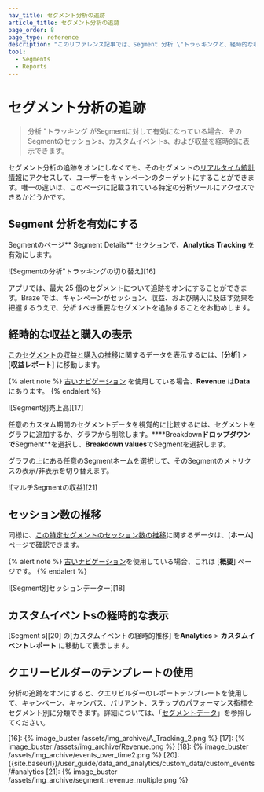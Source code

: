 ```yaml
---
nav_title: セグメント分析の追跡
article_title: セグメント分析の追跡
page_order: 8
page_type: reference
description: "このリファレンス記事では、Segment 分析 \"トラッキングと、経時的な収益と購入、経時的なセッションs、経時的なカスタムイベントs の表示方法について説明します。"
tool: 
  - Segments
  - Reports
---
```


# セグメント分析の追跡

> 分析 "トラッキング がSegmentに対して有効になっている場合、そのSegmentのセッションs、カスタムイベントs、および収益を経時的に表示できます。

セグメント分析の追跡をオンにしなくても、そのセグメントの[リアルタイム統計情報][11]にアクセスして、ユーザーをキャンペーンのターゲットにすることができます。唯一の違いは、このページに記載されている特定の分析ツールにアクセスできるかどうかです。

## Segment 分析を有効にする

Segmentのページ** Segment Details** セクションで、**Analytics Tracking** を有効にします。

![Segmentの分析"トラッキングの切り替え][16]

アプリでは、最大 25 個のセグメントについて追跡をオンにすることができます。Braze では、キャンペーンがセッション、収益、および購入に及ぼす効果を把握するうえで、分析すべき重要なセグメントを追跡することをお勧めします。

## 経時的な収益と購入の表示

[このセグメントの収益と購入の推移][14]に関するデータを表示するには、\[**分析**] > \[**収益レポート**] に移動します。

{% alert note %}
[古いナビゲーション]({{site.baseurl}}/navigation) を使用している場合、**Revenue** は**Data** にあります。
{% endalert %}

![Segment別売上高][17]

任意のカスタム期間のセグメントデータを視覚的に比較するには、セグメントをグラフに追加するか、グラフから削除します。****Breakdown**ドロップダウンで**Segment**を選択し、**Breakdown values**でSegmentを選択します。

グラフの上にある任意のSegmentネームを選択して、そのSegmentのメトリクスの表示/非表示を切り替えます。

![マルチSegmentの収益][21]

## セッション数の推移

同様に、[この特定セグメントのセッション数の推移][13]に関するデータは、\[**ホーム**] ページで確認できます。

{% alert note %}
[古いナビゲーション]({{site.baseurl}}/navigation)を使用している場合、これは \[**概要**] ページです。
{% endalert %}

![Segment別セッションデーター][18]

## カスタムイベントsの経時的な表示

\[Segment s][20] の\[カスタムイベントの経時的推移] を**Analytics** > **カスタムイベントレポート** に移動して表示します。

## クエリービルダーのテンプレートの使用

分析の追跡をオンにすると、クエリビルダーのレポートテンプレートを使用して、キャンペーン、キャンバス、バリアント、ステップのパフォーマンス指標をセグメント別に分類できます。詳細については、「[セグメントデータ]({{site.baseurl}}/user_guide/data_and_analytics/reporting/viewing_and_understanding_segment_data/#performance-data-by-segment)」を参照してください。

[11]: {{site.baseurl}}/user_guide/data_and_analytics/reporting/viewing_and_understanding_segment_data/#segment-statistics
[13]: {{site.baseurl}}/user_guide/data_and_analytics/export_braze_data/exporting_app_usage_data/#exporting-app-usage-data
[14]: {{site.baseurl}}/user_guide/data_and_analytics/export_braze_data/exporting_revenue_data/
[16]: {% image_buster /assets/img_archive/A_Tracking_2.png %}
[17]: {% image_buster /assets/img_archive/Revenue.png %}
[18]: {% image_buster /assets/img_archive/events_over_time2.png %}
[20]: {{site.baseurl}}/user_guide/data_and_analytics/custom_data/custom_events/#analytics
[21]: {% image_buster /assets/img_archive/segment_revenue_multiple.png %}

